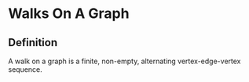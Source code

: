 # Walks On A Graph

## Definition

A walk on a graph is a finite, non-empty, alternating vertex-edge-vertex sequence.
